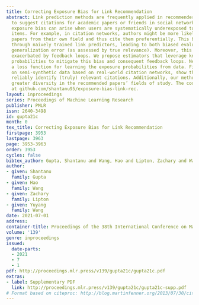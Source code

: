 ```yaml
---
title: Correcting Exposure Bias for Link Recommendation
abstract: Link prediction methods are frequently applied in recommender systems, e.g.,
  to suggest citations for academic papers or friends in social networks. However,
  exposure bias can arise when users are systematically underexposed to certain relevant
  items. For example, in citation networks, authors might be more likely to encounter
  papers from their own field and thus cite them preferentially. This bias can propagate
  through naively trained link predictors, leading to both biased evaluation and high
  generalization error (as assessed by true relevance). Moreover, this bias can be
  exacerbated by feedback loops. We propose estimators that leverage known exposure
  probabilities to mitigate this bias and consequent feedback loops. Next, we provide
  a loss function for learning the exposure probabilities from data. Finally, experiments
  on semi-synthetic data based on real-world citation networks, show that our methods
  reliably identify (truly) relevant citations. Additionally, our methods lead to
  greater diversity in the recommended papers’ fields of study. The code is available
  at github.com/shantanu95/exposure-bias-link-rec.
layout: inproceedings
series: Proceedings of Machine Learning Research
publisher: PMLR
issn: 2640-3498
id: gupta21c
month: 0
tex_title: Correcting Exposure Bias for Link Recommendation
firstpage: 3953
lastpage: 3963
page: 3953-3963
order: 3953
cycles: false
bibtex_author: Gupta, Shantanu and Wang, Hao and Lipton, Zachary and Wang, Yuyang
author:
- given: Shantanu
  family: Gupta
- given: Hao
  family: Wang
- given: Zachary
  family: Lipton
- given: Yuyang
  family: Wang
date: 2021-07-01
address:
container-title: Proceedings of the 38th International Conference on Machine Learning
volume: '139'
genre: inproceedings
issued:
  date-parts:
  - 2021
  - 7
  - 1
pdf: http://proceedings.mlr.press/v139/gupta21c/gupta21c.pdf
extras:
- label: Supplementary PDF
  link: http://proceedings.mlr.press/v139/gupta21c/gupta21c-supp.pdf
# Format based on citeproc: http://blog.martinfenner.org/2013/07/30/citeproc-yaml-for-bibliographies/
---
```

